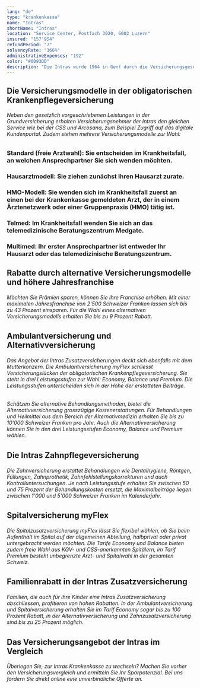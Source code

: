 ```yaml
---
lang: "de"
type: "krankenkasse"
name: "Intras"
shortName: "Intras"
location: "Service Center, Postfach 3020, 6002 Luzern"
insured: "157'954"
refundPeriod: "7"
solvencyRate: "166%"
administrativeExpenses: "192"
color: "#0093DD"
description: "Die Intras wurde 1964 in Genf durch die Versicherungsgesellschaften Genfer, La Suisse und Vaudoise gegründet. Ab 1995 war der Versicherer in der gesamten Schweiz aktiv. Im Jahr 2008 folgte die Aufnahme in die CSS Gruppe. In der obligatorischen Krankenpflegeversicherung fällt die Intras mit günstigen Versicherungsmodellen auf. Wir zeigen Ihnen das Leistungsspektrum der Krankenversicherung im Vergleich."
---
```


## Die Versicherungsmodelle in der obligatorischen Krankenpflegeversicherung

###### Neben den gesetzlich vorgeschriebenen Leistungen in der Grundversicherung erhalten Versicherungsnehmer der Intras den gleichen Service wie bei der CSS und Arcosana, zum Beispiel Zugriff auf das digitale Kundenportal. Zudem stehen mehrere Versicherungsmodelle zur Wahl:

### Standard (freie Arztwahl): Sie entscheiden im Krankheitsfall, an welchen Ansprechpartner Sie sich wenden möchten.

### Hausarztmodell: Sie ziehen zunächst Ihren Hausarzt zurate.

### HMO-Modell: Sie wenden sich im Krankheitsfall zuerst an einen bei der Krankenkasse gemeldeten Arzt, der in einem Ärztenetzwerk oder einer Gruppenpraxis (HMO) tätig ist.

### Telmed: Im Krankheitsfall wenden Sie sich an das telemedizinische Beratungszentrum Medgate.

### Multimed: Ihr erster Ansprechpartner ist entweder Ihr Hausarzt oder das telemedizinische Beratungszentrum.

## Rabatte durch alternative Versicherungsmodelle und höhere Jahresfranchise

###### Möchten Sie Prämien sparen, können Sie Ihre Franchise erhöhen. Mit einer maximalen Jahresfranchise von 2'500 Schweizer Franken lassen sich bis zu 43 Prozent einsparen. Für die Wahl eines alternativen Versicherungsmodells erhalten Sie bis zu 9 Prozent Rabatt.

## Ambulantversicherung und Alternativversicherung

###### Das Angebot der Intras Zusatzversicherungen deckt sich ebenfalls mit dem Mutterkonzern. Die Ambulantversicherung myFlex schliesst Versicherungslücken der obligatorischen Krankenpflegeversicherung. Sie steht in drei Leistungsstufen zur Wahl: Economy, Balance und Premium. Die Leistungsstufen unterscheiden sich in der Höhe der erstatteten Beiträge.

###### Schätzen Sie alternative Behandlungsmethoden, bietet die Alternativversicherung grosszügige Kostenerstattungen. Für Behandlungen und Heilmittel aus dem Bereich der Alternativmedizin erhalten Sie bis zu 10'000 Schweizer Franken pro Jahr. Auch die Alternativversicherung können Sie in den drei Leistungsstufen Economy, Balance und Premium wählen.

## Die Intras Zahnpflegeversicherung

###### Die Zahnversicherung erstattet Behandlungen wie Dentalhygiene, Röntgen, Füllungen, Zahnprothetik, Zahnfehlstellungskorrekturen und auch Kontrolluntersuchungen. Je nach Leistungsstufe erhalten Sie zwischen 50 und 75 Prozent der Behandlungskosten ersetzt, die Maximalbeiträge liegen zwischen 1'000 und 5'000 Schweizer Franken im Kalenderjahr.

## Spitalversicherung myFlex

###### Die Spitalzusatzversicherung myFlex lässt Sie flexibel wählen, ob Sie beim Aufenthalt im Spital auf der allgemeinen Abteilung, halbprivat oder privat untergebracht werden möchten. Die Tarife Economy und Balance bieten zudem freie Wahl aus KGV- und CSS-anerkannten Spitälern, im Tarif Premium besteht unbegrenzte Arzt- und Spitalwahl in der gesamten Schweiz.

## Familienrabatt in der Intras Zusatzversicherung

###### Familien, die auch für ihre Kinder eine Intras Zusatzversicherung abschliessen, profitieren von hohen Rabatten. In der Ambulantversicherung und Spitalversicherung erhalten Sie im Tarif Economy sogar bis zu 100 Prozent Rabatt, in der Alternativversicherung und Zahnzusatzversicherung sind bis zu 25 Prozent möglich.

## Das Versicherungsangebot der Intras im Vergleich

###### Überlegen Sie, zur Intras Krankenkasse zu wechseln? Machen Sie vorher den Versicherungsvergleich und ermitteln Sie Ihr Sparpotenzial. Bei uns fordern Sie direkt online eine unverbindliche Offerte an.
